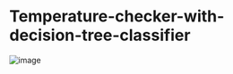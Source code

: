 # Temperature-checker-with-decision-tree-classifier
![image](https://github.com/user-attachments/assets/f166c055-1bfa-4bb0-804f-3e61e5e67db5)
